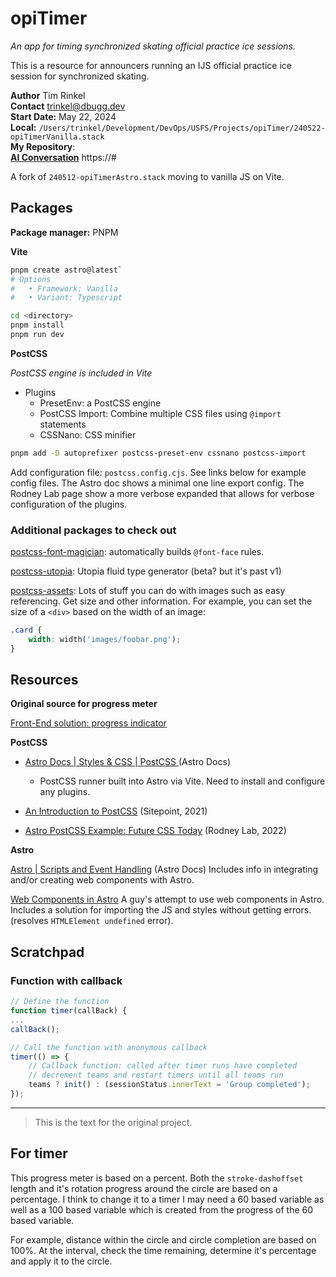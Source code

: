 # opiTimer

_An app for timing synchronized skating official practice ice sessions._

This is a resource for announcers running an IJS official practice ice session for synchronized skating.

**Author** Tim Rinkel<br>
**Contact** [trinkel@dbugg.dev](mailto:trinkel@dbugg.dev)<br>
**Start Date:** May 22, 2024<br>
**Local:** `/Users/trinkel/Development/DevOps/USFS/Projects/opiTimer/240522-opiTimerVanilla.stack`<br>
**My Repository**:<br>
[**AI Conversation**](https://#) https://#

A fork of `240512-opiTimerAstro.stack` moving to vanilla JS on Vite.

## Packages

**Package manager:** PNPM

**Vite**

```bash
pnpm create astro@latest`
# Options
#   • Framework: Vanilla
#   • Variant: Typescript

cd <directory>
pnpm install
pnpm run dev
```

**PostCSS**

_PostCSS engine is included in Vite_

- Plugins
  - PresetEnv: a PostCSS engine
  - PostCSS Import: Combine multiple CSS files using `@import` statements
  - CSSNano: CSS minifier

```bash
pnpm add -D autoprefixer postcss-preset-env cssnano postcss-import
```

Add configuration file: `postcss.config.cjs`. See links below for example config files. The Astro doc shows a minimal one line export config. The Rodney Lab page show a more verbose expanded that allows for verbose configuration of the plugins.

### Additional packages to check out

[postcss-font-magician](https://github.com/csstools/postcss-font-magician): automatically builds `@font-face` rules.

[postcss-utopia](https://www.npmjs.com/package/postcss-utopia): Utopia fluid type generator (beta? but it's past v1)

[postcss-assets](https://github.com/borodean/postcss-assets): Lots of stuff you can do with images such as easy referencing. Get size and other information. For example, you can set the size of a `<div>` based on the width of an image:

```css
.card {
	width: width('images/foobar.png');
}
```

## Resources

**Original source for progress meter**

[Front-End solution: progress indicator](https://piccalil.li/blog/solution-009-progress-indicator)

**PostCSS**

- [Astro Docs | Styles & CSS | PostCSS ](https://docs.astro.build/en/guides/styling/#postcss) (Astro Docs)

  - PostCSS runner built into Astro via Vite. Need to install and configure any plugins.

- [An Introduction to PostCSS](https://www.sitepoint.com/an-introduction-to-postcss/) (Sitepoint, 2021)

- [Astro PostCSS Example: Future CSS Today](https://rodneylab.com/astro-postcss-example/) (Rodney Lab, 2022)

**Astro**

[Astro | Scripts and Event Handling](https://docs.astro.build/en/guides/client-side-scripts/) (Astro Docs) Includes info in integrating and/or creating web components with Astro.

[Web Components in Astro](https://stevenwoodson.com/blog/web-components-in-astro/) A guy's attempt to use web components in Astro. Includes a solution for importing the JS and styles without getting errors. (resolves `HTMLElement undefined` error).

## Scratchpad

### Function with callback

```js
// Define the function
function timer(callBack) {
...
callBack();

// Call the function with anonymous callback
timer(() => {
	// Callback function: called after timer runs have completed
	// decrement teams and restart timers until all teams run
	teams ? init() : (sessionStatus.innerText = 'Group completed');
});
```

---

> This is the text for the original project.

## For timer

This progress meter is based on a percent. Both the `stroke-dashoffset` length and it's rotation progress around the circle are based on a percentage. I think to change it to a timer I may need a 60 based variable as well as a 100 based variable which is created from the progress of the 60 based variable.

For example, distance within the circle and circle completion are based on 100%. At the interval, check the time remaining, determine it's percentage and apply it to the circle.
